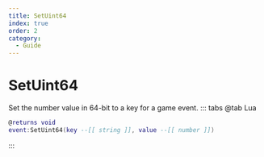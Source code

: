 ```yaml
---
title: SetUint64
index: true
order: 2
category:
  - Guide
---
```


# SetUint64
Set the number value in 64-bit to a key for a game event.
::: tabs
@tab Lua
```lua
@returns void
event:SetUint64(key --[[ string ]], value --[[ number ]])
```

:::